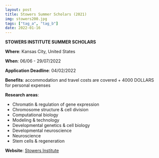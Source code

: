 ```yaml
---
layout: post
title: Stowers Summer Scholars (2021)
img: stowers200.jpg
tags: ["tag_a", "tag_b"]
date: 2022-01-16
---
```


**STOWERS INSTITUTE SUMMER SCHOLARS**

**Where**: Kansas City, United States 

**When**: 06/06 - 29/07/2022

**Application Deadline**: 04/02/2022 

**Benefits**: accommodation and travel costs are covered + 4000 DOLLARS for personal expenses

**Research areas**: 
 * Chromatin & regulation of gene expression 
 * Chromosome structure & cell division 
 * Computational biology 
 * Modeling & technology 
 * Developmental genetics & cell biology 
 * Developmental neuroscience 
 * Neuroscience 
 * Stem cells & regeneration

**Website**: [Stowers Institute](https://www.stowers.org/gradschool/scholars)

